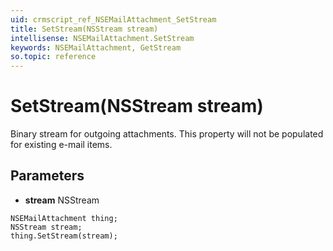 ```yaml
---
uid: crmscript_ref_NSEMailAttachment_SetStream
title: SetStream(NSStream stream)
intellisense: NSEMailAttachment.SetStream
keywords: NSEMailAttachment, GetStream
so.topic: reference
---
```


# SetStream(NSStream stream)

Binary stream for outgoing attachments. This property will not be populated for existing e-mail items.

## Parameters

* **stream** NSStream

```crmscript
NSEMailAttachment thing;
NSStream stream;
thing.SetStream(stream);
```

